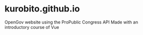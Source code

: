 # kurobito.github.io

OpenGov website using the ProPublic Congress API
Made with an introductory course of Vue
